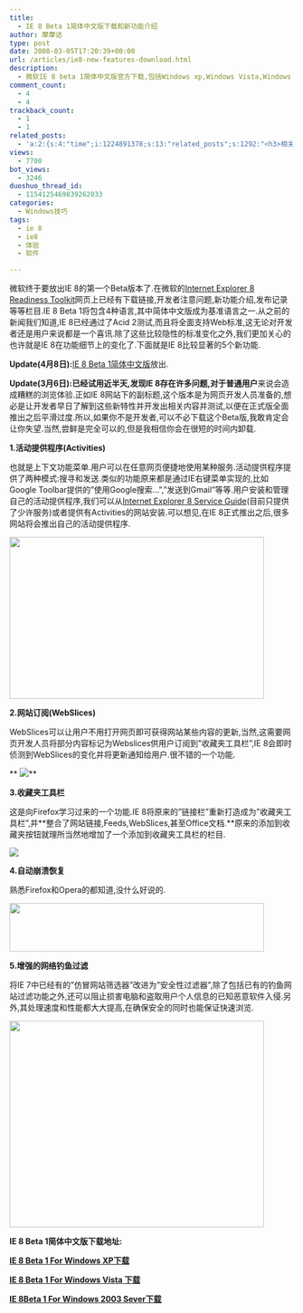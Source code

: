 ```yaml
---
title:
  - IE 8 Beta 1简体中文版下载和新功能介绍
author: 摩摩诘
type: post
date: 2008-03-05T17:20:39+00:00
url: /articles/ie8-new-features-download.html
description:
  - 微软IE 8 beta 1简体中文版官方下载,包括Windows xp,Windows Vista,Windows 2003和Windows 2008各个版本的下载.IE 8除了通过通过了Acid 2测试,而且将全面支持Web标准之外,为最终用户提供的新功能也不少,下面是IE 8比较显著的5个最新功能.
comment_count:
  - 4
  - 4
trackback_count:
  - 1
  - 1
related_posts:
  - 'a:2:{s:4:"time";i:1224891378;s:13:"related_posts";s:1292:"<h3>相关日志</h3><ul class="related_post"><li><a href="http://www.digglife.cn/articles/first-look-of-firefox3b3.html" title="Firefox 3 Beta 3新特性体验">Firefox 3 Beta 3新特性体验</a></li><li><a href="http://www.digglife.cn/articles/custom-windows-interface-tools.html" title="9个工具打造焕然一新的Windows界面">9个工具打造焕然一新的Windows界面</a></li><li><a href="http://www.digglife.cn/articles/convert-powerpoint-flash.html" title="免费将Powerpoint转换为Flash">免费将Powerpoint转换为Flash</a></li><li><a href="http://www.digglife.cn/articles/firefox3rc1-download-improvements.html" title="Firefox 3 RC1发布,绿色便携版下载">Firefox 3 RC1发布,绿色便携版下载</a></li><li><a href="http://www.digglife.cn/articles/alternative-for-windows-live-writer-juziyue.html" title="菊子曰博客离线编辑器Alpha 3 SP1评测">菊子曰博客离线编辑器Alpha 3 SP1评测</a></li><li><a href="http://www.digglife.cn/articles/air-applications-for-bloggers.html" title="适合博客使用的7个Adobe AIR程序">适合博客使用的7个Adobe AIR程序</a></li><li><a href="http://www.digglife.cn/articles/starburn.html" title="免费刻录软件Starbun,不仅仅是刻录">免费刻录软件Starbun,不仅仅是刻录</a></li></ul>";}'
views:
  - 7700
bot_views:
  - 3246
duoshuo_thread_id:
  - 1154125469839262033
categories:
  - Windows技巧
tags:
  - ie 8
  - ie8
  - 体验
  - 软件

---
```

微软终于要放出IE 8的第一个Beta版本了.在微软的<a href="http://www.microsoft.com/windows/products/winfamily/ie/ie8/readiness/default.htm" target="_blank" title="Internet Explorer 8 Readiness Toolkit">Internet Explorer 8 Readiness Toolkit</a>网页上已经有下载链接,开发者注意问题,新功能介绍,发布记录等等栏目.IE 8 Beta 1将包含4种语言,其中简体中文版成为基准语言之一.从之前的新闻我们知道,IE 8已经通过了Acid 2测试,而且将全面支持Web标准,这无论对开发者还是用户来说都是一个喜讯.除了这些比较隐性的标准变化之外,我们更加关心的也许就是IE 8在功能细节上的变化了.下面就是IE 8比较显著的5个新功能.

**Update(4月8日):**<a href="http://www.microsoft.com/china/windows/products/winfamily/ie/ie8/getitnow.mspx" target="_blank" title="IE 8 Beta 1简体中文版">IE 8 Beta 1简体中文版</a>放出.

**Update(3月6日):**已经试用近半天,发现IE 8存在许多问题,对于**普通用户**来说会造成糟糕的浏览体验.正如IE 8网站下的副标题,这个版本是为网页开发人员准备的,想必是让开发者早日了解到这些新特性并开发出相关内容并测试,以便在正式版全面推出之后平滑过度.所以,如果你不是开发者,可以不必下载这个Beta版,我敢肯定会让你失望.当然,尝鲜是完全可以的,但是我相信你会在很短的时间内卸载.

<!--more-->


  
**1.活动提供程序(Activities)**

也就是上下文功能菜单.用户可以在任意网页便捷地使用某种服务.活动提供程序提供了两种模式:搜寻和发送.类似的功能原来都是通过IE右键菜单实现的,比如Google Toolbar提供的&#8221;使用Google搜索&#8230;&#8221;,&#8221;发送到Gmail&#8221;等等.用户安装和管理自己的活动提供程序,我们可以从[Internet Explorer 8 Service Guide][1](目前只提供了少许服务)或者提供有Activities的网站安装.可以想见,在IE 8正式推出之后,很多网站将会推出自己的活动提供程序.

<img src="http://digglife.qiniudn.com/qiniu/2467/image/f3764af1b176bd2a75f60c18b354f435.jpg" height="286" width="450" />

**2.网站订阅(WebSlices)**

WebSlices可以让用户不用打开网页即可获得网站某些内容的更新,当然,这需要网页开发人员将部分内容标记为Webslices供用户订阅到&#8221;收藏夹工具栏&#8221;,IE 8会即时侦测到WebSlices的变化并将更新通知给用户.很不错的一个功能.

** ![][2]**

**3.收藏夹工具栏**

这是向Firefox学习过来的一个功能.IE 8将原来的&#8221;链接栏&#8221;重新打造成为&#8221;收藏夹工具栏&#8221;,并**整合了网站链接,Feeds,WebSlices,甚至Office文档.**原来的添加到收藏夹按钮就理所当然地增加了一个添加到收藏夹工具栏的栏目.

![][3]

**4.自动崩溃恢复**

熟悉Firefox和Opera的都知道,没什么好说的.

<img src="http://digglife.qiniudn.com/qiniu/2467/image/e66d33ca13f988e08941003ac367d897.jpg" height="86" width="450" />

**5.增强的网络钓鱼过滤**

将IE 7中已经有的&#8221;仿冒网站筛选器&#8221;改进为&#8221;安全性过滤器&#8221;,除了包括已有的钓鱼网站过滤功能之外,还可以阻止损害电脑和盗取用户个人信息的已知恶意软件入侵.另外,其处理速度和性能都大大提高,在确保安全的同时也能保证快速浏览.

<img src="http://digglife.qiniudn.com/qiniu/2467/image/323ba500a374e29023a79db14b8a0257.jpg" height="365" width="450" />

**IE 8 Beta 1简体中文版下载地址:**

**[IE 8 Beta 1 For Windows XP下载][4]**

**[IE 8 Beta 1 For Windows Vista 下载][5]**

<a href="http://download.microsoft.com/download/a/2/8/a280b20e-7e03-467e-909a-da390e726262/IE8-WindowsServer2003-x86-CHS.exe" target="_blank" title="IE 8Beta 1 For Windows 2003 Sever下载"><strong>IE 8Beta 1 For Windows 2003 Sever下载</strong></a>

 [1]: http://go.microsoft.com/fwlink/?LinkID=99193
 [2]: http://digglife.qiniudn.com/qiniu/2467/image/499259d75eabd0700408bbacebc99093.jpg
 [3]: http://digglife.qiniudn.com/qiniu/2467/image/4692c81a2d7d6ac98c71769ec7498b53.jpg
 [4]: http://download.microsoft.com/download/7/a/4/7a4b44ff-1e97-40fe-af08-33a819ccea77/IE8-WindowsXP-x86-CHS.exe "IE 8 Beta 1 For Windows XP下载"
 [5]: http://download.microsoft.com/download/1/6/6/1660dc85-4958-4b32-84ec-0c3be6b235c8/IE8-WindowsVista-x86-CHS.exe "IE 8 Beta 1 For Windows Vista下载"